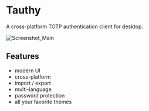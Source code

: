 # Tauthy

A cross-platform TOTP authentication client for desktop.

![Screenshot_Main](https://user-images.githubusercontent.com/8538369/151456576-0d5988e5-ef1d-43d0-a663-4a7989a8093c.png)

## Features
- modern UI
- cross-platform
- import / export
- multi-language
- password protection
- all your favorite themes
